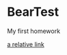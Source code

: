 # BearTest

My first homework


[a relative link](https://github.com/Bethforbest/BearTest/tree/master/hw2)